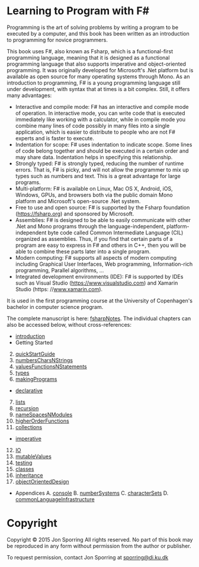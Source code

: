 Learning to Program with F#
===========================

Programming is the art of solving problems by writing a program to be executed by a computer, and this book has been written as an introduction to programming for novice programmers. 

This book uses F#, also known as Fsharp, which is a functional-first programming language, meaning that it is designed as a functional programming language that also supports imperative and object-oriented programming. It was originally developed for Microsoft's .Net platform but is available as open source for many operating systems through Mono. As an introduction to programming, F# is a young programming language still under development, with syntax that at times is a bit complex. Still, it offers many advantages:
* Interactive and compile mode: F# has an interactive and compile mode of operation. In interactive mode, you can write code that is executed immediately like working with a calculator, while in compile mode you combine many lines of code possibly in many files into a single application, which is easier to distribute to people who are not F# experts and is faster to execute.
* Indentation for scope: F# uses indentation to indicate scope. Some lines of code belong together and should be executed in a certain order and may share data. Indentation helps in specifying this relationship.
* Strongly typed: F# is strongly typed, reducing the number of runtime errors. That is, F# is picky, and will not allow the programmer to mix up types such as numbers and text. This is a great advantage for large programs.
* Multi-platform: F# is available on Linux, Mac OS X, Android, iOS, Windows, GPUs, and browsers both via the public domain Mono platform and Microsoft's open-source .Net system.
* Free to use and open source: F# is supported by the Fsharp foundation (https://fsharp.org) and sponsored by Microsoft.
* Assemblies: F# is designed to be able to easily communicate with other .Net and Mono programs through the language-independent, platform-independent byte code called Common Intermediate Language (CIL) organized as assemblies. Thus, if you find that certain parts of a program are easy to express in F# and others in C++, then you will be able to combine these parts later into a single program.
* Modern computing: F# supports all aspects of modern computing including Graphical User Interfaces, Web programming, Information-rich programming, Parallel algorithms, ...
* Integrated development environments (IDE): F# is supported by IDEs such as Visual Studio (https://www.visualstudio.com) and Xamarin Studio (https: //www.xamarin.com).

It is used in the first programming course at the University of Copenhagen's bachelor in computer science program.

The complete manuscript is here: [fsharpNotes](tex/fsharpNotes.pdf). The individual chapters can also be accessed below, without cross-references:

* [introduction](tex/introduction.pdf)
* Getting Started
2. [quickStartGuide](tex/quickStartGuide.pdf)
3. [numbersCharsNStrings](tex/numbersCharsNStrings.pdf)
4. [valuesFunctionsNStatements](tex/valuesFunctionsNStatements.pdf)
5. [types](tex/types.pdf)
6. [makingPrograms](tex/makingPrograms.pdf)
* [declarative](tex/declarative.pdf)
7. [lists](tex/lists.pdf)
8. [recursion](tex/recursion.pdf)
9. [nameSpacesNModules](tex/nameSpacesNModules.pdf)
10. [higherOrderFunctions](tex/higherOrderFunctions.pdf)
11. [collections](tex/collections.pdf)
* [imperative](tex/imperative.pdf)
12. [IO](tex/IO.pdf)
13. [mutableValues](tex/mutableValues.pdf)
14. [testing](tex/testing.pdf)
15. [classes](vclasses.pdf)
16. [inheritance](tex/inheritance.pdf)
17. [objectOrientedDesign](tex/objectOrientedDesign.pdf)
* Appendices
A. [console](tex/console.pdf)
B. [numberSystems](tex/numberSystems.pdf)
C. [characterSets](tex/characterSets.pdf)
D. [commonLanguageInfrastructure](tex/commonLanguageInfrastructure.pdf)

# Copyright

Copyright © 2015 Jon Sporring
All rights reserved. No part of this book may be reproduced in any form without permission from the author or publisher.

To request permission, contact Jon Sporring at sporring@di.ku.dk
